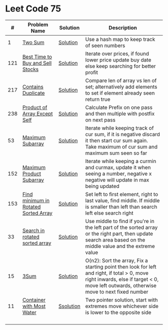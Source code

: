 # Leet Code 75


| #   | Problem Name                                                                                                | Solution                                    | Description                                                                                                                                                                             |
|-----|-------------------------------------------------------------------------------------------------------------|---------------------------------------------|-----------------------------------------------------------------------------------------------------------------------------------------------------------------------------------------|
| 1   | [Two Sum](https://leetcode.com/problems/two-sum/)                                                           | [Solution](two-sum.py)                      | Use a hash map to keep track of seen numbers                                                                                                                                            |
| 121 | [Best Time to Buy and Sell Stocks](https://leetcode.com/problems/best-time-to-buy-and-sell-stock/)          | [Solution](two-pointer.py)                  | Iterate over prices, if found lower price update buy date else keep searching for better profit                                                                                         |
| 217 | [Contains Duplicate](https://leetcode.com/problems/contains-duplicate/)                                     | [Solution](contains-duplicate.py)           | Compare len of array vs len of set; alternatively add elements to set if element already seen return true                                                                               |
| 238 | [Product of Array Except Self](https://leetcode.com/problems/product-of-array-except-self/)                 | [Solution](product-of-array-except-self.py) | Calculate Prefix on one pass and then multiple with postfix on next pass                                                                                                                |
| 53  | [Maximum Subarray](https://leetcode.com/problems/maximum-subarray/)                                         | [Solution](max-subarray.py)                 | Iterate while keeping track of cur sum, if it is negative discard it then start cur sum again. Take maximum of cur sum and maximum sum seen so far                                      |
| 152 | [Maximum Product Subarray](https://leetcode.com/problems/maximum-product-subarray/)                         | [Solution](max-product-subarray.py)         | Iterate while keeping a curmin and curmax, update it when seeing a number, negative x negative will update in max being updated                                                         |
| 153 | [Find minimum in Rotated Sorted Array](https://leetcode.com/problems/find-minimum-in-rotated-sorted-array/) | [Solution](min-sorted-array.py)             | Set left to first element, right to last value, find middle. If middle is smaller than left than search left else search right                                                          |
| 33  | [Search in rotated sorted array](https://leetcode.com/problems/search-in-rotated-sorted-array/)             | [Solution](search-rotated-array.py)         | Use middle to find if you're in the left part of the sorted array or the right part, then update search area based on the middle value and the extreme value                            |
| 15  | [3Sum](https://leetcode.com/problems/3sum/)                                                                 | [Solution](three-sum.py)                    | O(n2): Sort the array, Fix a starting point then look for left and right, if total > 0, move right inwards, else if target < 0, move left outwards, otherwise move to next fixed number |
| 11  | [Container with Most Water](https://leetcode.com/problems/container-with-most-water/)                       | [Ssolution](water-container.py)             | Two pointer solution, start with extremes move whichever side is lower to  the opposite side                                                                                            |
|     |                                                                                                             |                                             |                                                                                                                                                                                         |
|     |                                                                                                             |                                             |                                                                                                                                                                                         |
|     |                                                                                                             |                                             |                                                                                                                                                                                         |
|     |                                                                                                             |                                             |                                                                                                                                                                                         |
